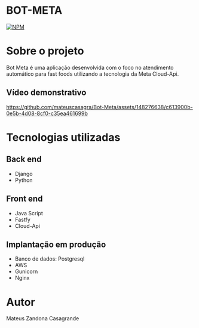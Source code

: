 # BOT-META
[![NPM](https://img.shields.io/npm/l/react)](https://github.com/devsuperior/sds1-wmazoni/blob/master/LICENSE) 

# Sobre o projeto

Bot Meta é uma aplicação desenvolvida com o foco no atendimento automático para fast foods utilizando a tecnologia da Meta Cloud-Api.

## Vídeo demonstrativo

https://github.com/mateuscasagra/Bot-Meta/assets/148276638/c613900b-0e5b-4d08-8cf0-c35ea461699b

# Tecnologias utilizadas
## Back end
- Django
- Python
## Front end
- Java Script
- Fastfy
- Cloud-Api
## Implantação em produção
- Banco de dados: Postgresql
- AWS
- Gunicorn
- Nginx

# Autor

Mateus Zandona Casagrande

